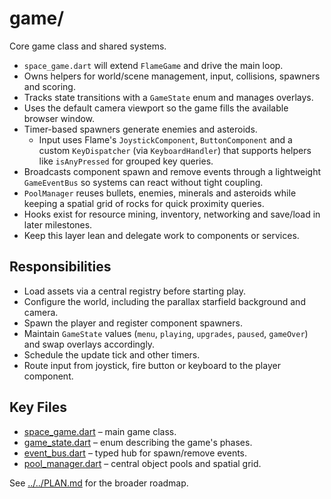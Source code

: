 # game/

Core game class and shared systems.

- `space_game.dart` will extend `FlameGame` and drive the main loop.
- Owns helpers for world/scene management, input, collisions, spawners and
  scoring.
- Tracks state transitions with a `GameState` enum and manages overlays.
- Uses the default camera viewport so the game fills the available
  browser window.
- Timer-based spawners generate enemies and asteroids.
  - Input uses Flame's `JoystickComponent`, `ButtonComponent` and a
    custom `KeyDispatcher` (via `KeyboardHandler`) that supports helpers like
    `isAnyPressed` for grouped key queries.
- Broadcasts component spawn and remove events through a lightweight
  `GameEventBus` so systems can react without tight coupling.
- `PoolManager` reuses bullets, enemies, minerals and asteroids while keeping
  a spatial grid of rocks for quick proximity queries.
- Hooks exist for resource mining, inventory, networking and save/load in later
  milestones.
- Keep this layer lean and delegate work to components or services.

## Responsibilities

- Load assets via a central registry before starting play.
- Configure the world, including the parallax starfield background and
  camera.
- Spawn the player and register component spawners.
- Maintain `GameState` values (`menu`, `playing`, `upgrades`, `paused`,
  `gameOver`) and swap overlays accordingly.
- Schedule the update tick and other timers.
- Route input from joystick, fire button or keyboard to the player component.

## Key Files

- [space_game.dart](space_game.md) – main game class.
- [game_state.dart](game_state.md) – enum describing the game's phases.
- [event_bus.dart](event_bus.md) – typed hub for spawn/remove events.
- [pool_manager.dart](pool_manager.md) – central object pools and spatial grid.

See [../../PLAN.md](../../PLAN.md) for the broader roadmap.
